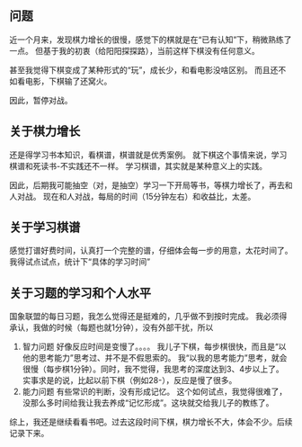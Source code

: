 ## 问题
近一个月来，发现棋力增长的很慢，感觉下的棋就是在“已有认知”下，稍微熟练了一点。
但基于我的初衷（给阳阳探探路），当前这样下棋没有任何意义。

甚至我觉得下棋变成了某种形式的“玩”，成长少，和看电影没啥区别。
而且还不如看电影，下棋输了还窝火。

因此，暂停对战。

## 关于棋力增长
还是得学习书本知识，看棋谱，棋谱就是优秀案例。
就下棋这个事情来说，学习棋谱和死读书-不实践还不一样。
学习棋谱，其实就是某种意义上的实践。

因此，后期我可能抽空（对，是抽空）学习一下开局等书，等棋力增长了，再去和人对战。
现在和人对战，每局的时间（15分钟左右）和收益比，太差。

## 关于学习棋谱
感觉打谱好费时间，认真打一个完整的谱，仔细体会每一步的用意，太花时间了。
我得试点试点，统计下“具体的学习时间”

## 关于习题的学习和个人水平
国象联盟的每日习题，我怎么觉得还是挺难的，几乎做不到按时完成。
我必须得承认，我做的时候（每题也就1分钟），没有外部干扰，所以
1. 智力问题
   好像反应时间是变慢了。。。。 我儿子下棋，每步棋很快，而且是“以他的思考能力”思考过、并不是不假思索的。
   我“以我的思考能力”思考，就会很慢（每步棋1分钟）。同时，我不觉得，我思考的深度达到3、4步以上了。
   实事求是的说，比起以前下棋（例如28-），反应是慢了很多。
2. 能力问题
   有些常识的判断，没有形成记忆。
   这个如何试点，我觉得很难了，没那么多时间给我让我去养成“记忆形成”。这块就交给我儿子的教练了。

综上，我还是继续看看书吧。过去这段时间下棋，棋力增长不大，体会不少。后续记录下来。
